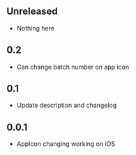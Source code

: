 ## Unreleased

* Nothing here

## 0.2

* Can change batch number on app icon 

## 0.1

* Update description and changelog

## 0.0.1

* AppIcon changing working on iOS
